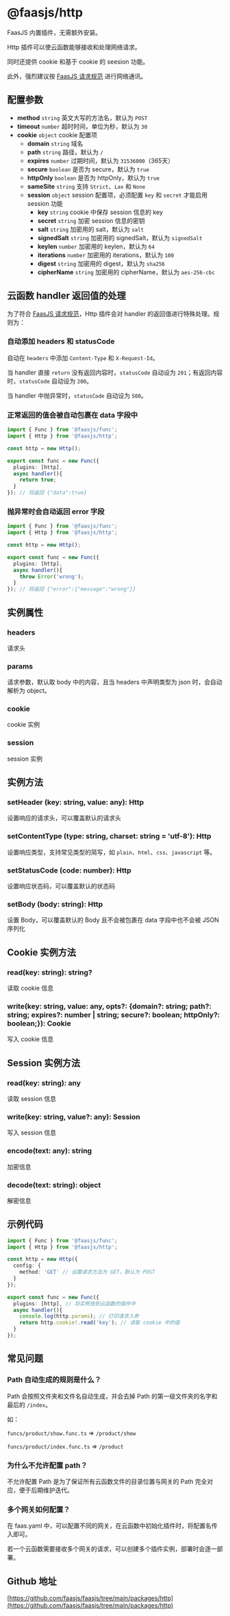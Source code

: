 # @faasjs/http

FaasJS 内置插件，无需额外安装。

Http 插件可以使云函数能够接收和处理网络请求。

同时还提供 cookie 和基于 cookie 的 seesion 功能。

此外，强烈建议按 [FaasJS 请求规范](/zh/guide/excel/request-spec.html) 进行网络通讯。

## 配置参数

- **method** `string` 英文大写的方法名，默认为 `POST`
- **timeout** `number` 超时时间，单位为秒，默认为 `30`
- **cookie** `object` cookie 配置项
  - **domain** `string` 域名
  - **path** `string` 路径，默认为 `/`
  - **expires** `number` 过期时间，默认为 `31536000`（365天）
  - **secure** `boolean` 是否为 secure，默认为 `true`
  - **httpOnly** `boolean` 是否为 httpOnly，默认为 `true`
  - **sameSite** `string` 支持 `Strict`、`Lax` 和 `None`
  - **session** `object` session 配置项，必须配置 `key` 和 `secret` 才能启用session 功能
    - **key** `string` cookie 中保存 session 信息的 key
    - **secret** `string` 加密 session 信息的密钥
    - **salt** `string` 加密用的 salt，默认为 `salt`
    - **signedSalt** `string` 加密用的 signedSalt，默认为 `signedSalt`
    - **keylen** `number` 加密用的 keylen，默认为 `64`
    - **iterations** `number` 加密用的 iterations，默认为 `100`
    - **digest** `string` 加密用的 digest，默认为 `sha256`
    - **cipherName** `string` 加密用的 cipherName，默认为 `aes-256-cbc`

## 云函数 handler 返回值的处理

为了符合 [FaasJS 请求规范](/zh/guide/excel/request-spec.html)，Http 插件会对 handler 的返回值进行特殊处理。规则为：

### 自动添加 headers 和 statusCode

自动在 `headers` 中添加 `Content-Type` 和 `X-Request-Id`。

当 handler 直接 `return` 没有返回内容时，`statusCode` 自动设为 `201`；有返回内容时，`statusCode` 自动设为 `200`。

当 handler 中抛异常时，`statusCode` 自动设为 `500`。

### 正常返回的值会被自动包裹在 data 字段中

```typescript
import { Func } from '@faasjs/func';
import { Http } from '@faasjs/http';

const http = new Http();

export const func = new Func({
  plugins: [http],
  async handler(){
    return true;
  }
}); // 将返回 {"data":true}
```

### 抛异常时会自动返回 error 字段

```typescript
import { Func } from '@faasjs/func';
import { Http } from '@faasjs/http';

const http = new Http();

export const func = new Func({
  plugins: [http],
  async handler(){
    throw Error('wrong');
  }
}); // 将返回 {"error":{"message":"wrong"}}
```

## 实例属性

### headers

请求头

### params

请求参数，默认取 body 中的内容，且当 headers 中声明类型为 json 时，会自动解析为 object。

### cookie

cookie 实例

### session

session 实例

## 实例方法

### setHeader (key: string, value: any): Http

设置响应的请求头，可以覆盖默认的请求头

### setContentType (type: string, charset: string = 'utf-8'): Http

设置响应类型，支持常见类型的简写，如 `plain`、`html`、`css`、`javascript` 等。

### setStatusCode (code: number): Http

设置响应状态码，可以覆盖默认的状态码

### setBody (body: string): Http

设置 Body，可以覆盖默认的 Body 且不会被包裹在 data 字段中也不会被 JSON 序列化

## Cookie 实例方法

### read(key: string): string?

读取 cookie 信息

### write(key: string, value: any, opts?: {domain?: string; path?: string; expires?: number | string; secure?: boolean; httpOnly?: boolean;}): Cookie

写入 cookie 信息

## Session 实例方法

### read(key: string): any

读取 session 信息

### write(key: string, value?: any): Session

写入 session 信息

### encode(text: any): string

加密信息

### decode(text: string): object

解密信息

## 示例代码

```typescript
import { Func } from '@faasjs/func';
import { Http } from '@faasjs/http';

const http = new Http({
  config: {
    method: 'GET' // 设置请求方法为 GET，默认为 POST
  }
});

export const func = new Func({
  plugins: [http], // 将实例放到云函数的插件中
  async handler(){
    console.log(http.params); // 打印请求入参
    return http.cookie!.read('key'); // 读取 cookie 中的值
  }
});
```

## 常见问题

### Path 自动生成的规则是什么？

Path 会按照文件夹和文件名自动生成，并会去掉 Path 的第一级文件夹的名字和最后的 `/index`。

如：

`funcs/product/show.func.ts` => `/product/show`

`funcs/product/index.func.ts` => `/product`

### 为什么不允许配置 path？

不允许配置 Path 是为了保证所有云函数文件的目录位置与网关的 Path 完全对应，便于后期维护迭代。

### 多个网关如何配置？

在 faas.yaml 中，可以配置不同的网关，在云函数中初始化插件时，将配置名传入即可。

若一个云函数需要接收多个网关的请求，可以创建多个插件实例，部署时会逐一部署。

## Github 地址

[https://github.com/faasjs/faasjs/tree/main/packages/http](https://github.com/faasjs/faasjs/tree/main/packages/http)
